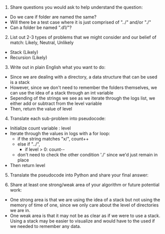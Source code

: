 1. Share questions you would ask to help understand the question:
- Do we care if folder are named the same?
- Will there be a test case where it is just comprised of "../" and/or "./"
- Can a folder be named ".d1/"?

2. List out 2-3 types of problems that we might consider and our belief of match: Likely, Neutral, Unlikely
- Stack (Likely)
- Recursion (Likely)
  
3. Write out in plain English what you want to do: 
- Since we are dealing with a directory, a data structure that can be used is a stack
- However, since we don't need to remember the folders themselves, we can use the idea of a stack through an int variable
- Sepending of the strings we see as we iterate through the logs list, we either add or subtract from the level variable
- Then, return the value of level 

4. Translate each sub-problem into pseudocode:
- Initialize count variable : level
- Iterate through the values in logs with a for loop:
    - if the string matches "x/", count++ 
    - else if "../",
        - if level > 0:
            count-- 
    - don't need to check the other condition './' since we'd just remain in place
- Then return level

5. Translate the pseudocode into Python and share your final answer:
  <!-- class Solution:
    def minOperations(self, logs: List[str]) -> int:
        level = 0

        for log in logs:
            if (log[0] != '.'):
                level += 1
            elif (log == "../"): 
                if level > 0:
                    level -= 1
        return level -->

6. Share at least one strong/weak area of your algorithm or future potential work:
- One strong area is that we are using the idea of a stack but not using the memory of time of one, since we only care about the level of directories we are in. 
- One weak area is that it may not be as clear as if we were to use a stack. Using a stack may be easier to visualize and would have to the used if we needed to remember any data. 